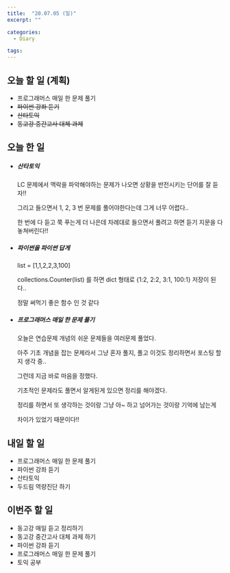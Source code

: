 ```yaml
---
title:  "20.07.05 (일)"
excerpt: ""

categories:
  - Diary

tags:
---
```


## 오늘 할 일 (계획)

- 프로그래머스 매일 한 문제 풀기
- ~~파이썬 강좌 듣기~~
- ~~산타토익~~
- ~~동고강 중간고사 대체 과제~~

## 오늘 한 일

- ##### 산타토익

  LC 문제에서 맥락을 파악해야하는 문제가 나오면 상황을 반전시키는 단어를 잘 듣자!!

  그리고 들으면서 1, 2, 3 번 문제를 풀어야한다는데 그게 너무 어렵다..

  한 번에 다 듣고 쭉 푸는게 더 나은데 차례대로 들으면서 풀려고 하면 듣기 지문을 다 놓쳐버린다!!

- ##### 파이썬을 파이썬 답게

  list = [1,1,2,2,3,100]

  collections.Counter(list) 를 하면 dict 형태로 {1:2, 2:2, 3:1, 100:1} 저장이 된다..

  정말 써먹기 좋은 함수 인 것 같다

- ##### 프로그래머스 매일 한 문제 풀기

  오늘은 연습문제 개념의 쉬운 문제들을 여러문제 풀었다.

  아주 기초 개념을 잡는 문제라서 그냥 혼자 풀지, 풀고 이것도 정리하면서 포스팅 할지 생각 중..

  그런데 지금 바로 마음을 정했다.

  기초적인 문제라도 풀면서 알게된게 있으면 정리를 해야겠다.

  정리를 하면서 또 생각하는 것이랑 그냥 아~ 하고 넘어가는 것이랑 기억에 남는게

  차이가 있었기 때문이다!!

## 내일 할 일

- 프로그래머스 매일 한 문제 풀기
- 파이썬 강좌 듣기
- 산타토익
- 두드림 역량진단 하기

## 이번주 할 일

- 동고강 매일 듣고 정리하기
- 동고강 중간고사 대체 과제 하기
- 파이썬 강좌 듣기
- 프로그래머스 매일 한 문제 풀기
- 토익 공부
